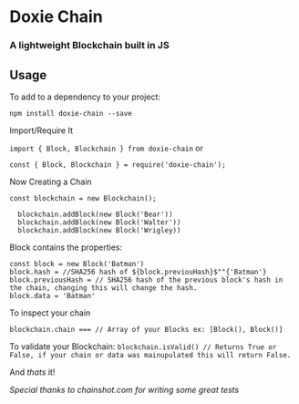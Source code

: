 # Doxie Chain
### A lightweight Blockchain built in JS

## Usage
To add to a dependency to your project:

`npm install doxie-chain --save`

Import/Require It

`import { Block, Blockchain } from doxie-chain`
or

`const { Block, Blockchain } = require('doxie-chain');`

Now Creating a Chain

```
const blockchain = new Blockchain();

  blockchain.addBlock(new Block('Bear'))
  blockchain.addBlock(new Block('Walter'))
  blockchain.addBlock(new Block('Wrigley))

```
Block contains the properties:

```
const block = new Block('Batman')
block.hash = //SHA256 hash of ${block.previouHash}$""{'Batman'}
block.previousHash = // SHA256 hash of the previous block's hash in the chain, changing this will change the hash.
block.data = 'Batman'
```

To inspect your chain

`blockchain.chain === // Array of your Blocks ex: [Block(), Block()]`

To validate your Blockchain:
`blockchain.isValid() // Returns True or False, if your chain or data was mainupulated this will return False.`


And *thats* it!

*Special thanks to chainshot.com for writing some great tests*
